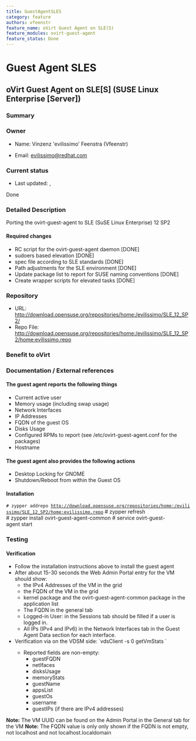 ```yaml
---
title: GuestAgentSLES
category: feature
authors: vfeenstr
feature_name: oVirt Guest Agent on SLE(S)
feature_modules: ovirt-guest-agent
feature_status: Done
---
```


# Guest Agent SLES

## oVirt Guest Agent on SLE[S] (SUSE Linux Enterprise [Server])

### Summary

### Owner

*   Name: Vinzenz 'evilissimo' Feenstra (Vfeenstr)

<!-- -->

*   Email: <evilissimo@redhat.com>

### Current status

*   Last updated: ,

Done

### Detailed Description

Porting the ovirt-guest-agent to SLE (SuSE Linux Enterprise) 12 SP2

#### Required changes

*   RC script for the ovirt-guest-agent daemon [DONE]
*   sudoers based elevation [DONE]
*   spec file according to SLE standards [DONE]
*   Path adjustments for the SLE environment [DONE]
*   Update package list to report for SUSE naming conventions [DONE]
*   Create wrapper scripts for elevated tasks [DONE]

### Repository

*   URL: <http://download.opensuse.org/repositories/home:/evilissimo/SLE_12_SP2/>
*   Repo File: <http://download.opensuse.org/repositories/home:/evilissimo/SLE_12_SP2/home:evilissimo.repo>

### Benefit to oVirt

### Documentation / External references

#### The guest agent reports the following things

*   Current active user
*   Memory usage (including swap usage)
*   Network Interfaces
*   IP Addresses
*   FQDN of the guest OS
*   Disks Usage
*   Configured RPMs to report (see /etc/ovirt-guest-agent.conf for the packages)
*   Hostname

#### The guest agent also provides the following actions

*   Desktop Locking for GNOME
*   Shutdown/Reboot from within the Guest OS

#### Installation

`# zypper addrepo `[`http://download.opensuse.org/repositories/home:/evilissimo/SLE_12_SP2/home:evilissimo.repo`](http://download.opensuse.org/repositories/home:/evilissimo/SLE_12_SP2/home:evilissimo.repo)
      # zypper refresh
      # zypper install ovirt-guest-agent-common
      # service ovirt-guest-agent start 

### Testing

#### Verification

*   Follow the installation instructions above to install the guest agent
*   After about 15-30 seconds the Web Admin Portal entry for the VM should show:
    -   the IPv4 Addresses of the VM in the grid
    -   the FQDN of the VM in the grid
    -   kernel package and the ovirt-guest-agent-common package in the application list
    -   The FQDN in the general tab
    -   Logged-in User: in the Sessions tab should be filled if a user is logged in.
    -   All IPs (IPv4 and IPv6) in the Network Interfaces tab in the Guest Agent Data section for each interface.
*   Verification via on the VDSM side: \`vdsClient -s 0 getVmStats <VM UUID>\`
    -   Reported fields are non-empty:
        -   guestFQDN
        -   netIfaces
        -   disksUsage
        -   memoryStats
        -   guestName
        -   appsList
        -   guestOs
        -   username
        -   guestIPs (if there are IPv4 addresses)

**Note:** The VM UUID can be found on the Admin Portal in the General tab for the VM **Note:** The FQDN value is only only shown if the FQDN is not empty, not localhost and not localhost.localdomain



